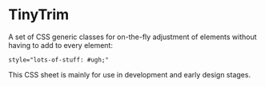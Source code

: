 # TinyTrim

A set of CSS generic classes for on-the-fly adjustment of elements without having to add to every element:

    style="lots-of-stuff: #ugh;"

This CSS sheet is mainly for use in development and early design stages.
